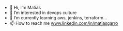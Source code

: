 - 👋 Hi, I’m Matias
- 👀 I’m interested in devops culture
- 🌱 I’m currently learning aws, jenkins, terraform... 
- 📫 How to reach me www.linkedin.com/in/matiasgarro

<!---
matias2712/matias2712 is a ✨ special ✨ repository because its `README.md` (this file) appears on your GitHub profile.
You can click the Preview link to take a look at your changes.
--->
